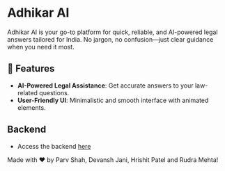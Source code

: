 # Adhikar AI

Adhikar AI is your go-to platform for quick, reliable, and AI-powered legal answers tailored for India. No jargon, no confusion—just clear guidance when you need it most.

## 🚀 Features

- **AI-Powered Legal Assistance**: Get accurate answers to your law-related questions.
- **User-Friendly UI**: Minimalistic and smooth interface with animated elements.

## Backend

- Access the backend [here](https://github.com/djman323/Adhikar-AI)

Made with ❤️ by Parv Shah, Devansh Jani, Hrishit Patel and Rudra Mehta!
